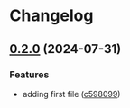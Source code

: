 # Changelog

## [0.2.0](https://github.com/pedrorezende/release-test/compare/cool-app-v0.1.0...cool-app-v0.2.0) (2024-07-31)


### Features

* adding first file ([c598099](https://github.com/pedrorezende/release-test/commit/c59809968809fb118138819fa46b8e4c2e5be30b))
